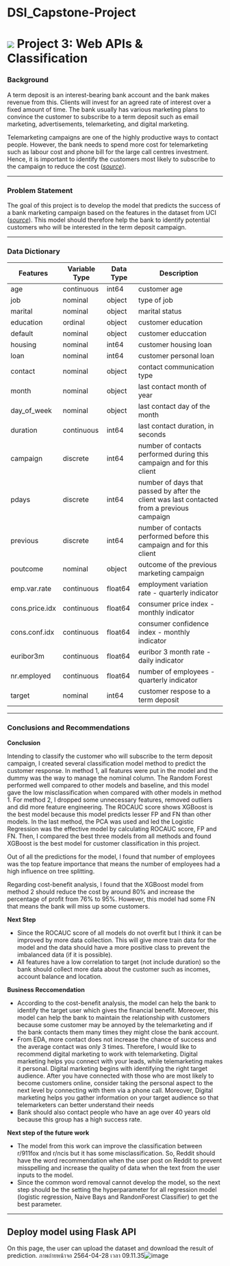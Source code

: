 # DSI_Capstone-Project


# ![](https://ga-dash.s3.amazonaws.com/production/assets/logo-9f88ae6c9c3871690e33280fcf557f33.png) Project 3: Web APIs & Classification


### Background

A term deposit is an interest-bearing bank account and the bank makes revenue from this. Clients will invest for an agreed rate of interest over a fixed amount of time. The bank usually has various marketing plans to convince the customer to subscribe to a term deposit such as email marketing, advertisements, telemarketing, and digital marketing.

Telemarketing campaigns are one of the highly productive ways to contact people. However, the bank needs to spend more cost for telemarketing such as labour cost and phone bill for the large call centres investment. Hence, it is important to identify the customers most likely to subscribe to the campaign to reduce the cost ([*source*](https://www.kaggle.com/prakharrathi25/banking-dataset-marketing-targets?select=test.csv)).

---
### Problem Statement

The goal of this project is to develop the model that predicts the success of a bank marketing campaign based on the features in the dataset from UCI ([*source*](https://archive.ics.uci.edu/ml/datasets/Bank+Marketing#)). This model should therefore help the bank to identify potential customers who will be interested in the term deposit campaign.

---
### Data Dictionary

|Features        | Variable Type | Data Type | Description |
|----------------|---------------|-----------|-------------|
| age       | continuous         |int64| customer age|
|job| nominal | object|type of job|
|marital|nominal|object| marital status|
|education|ordinal|object| customer education|
|default|nominal|object|customer educcation|
|housing|nominal|int64|customer housing loan|
|loan|nominal|int64|customer personal loan|
|contact|nominal|object|contact communication type
|month|nominal|object|last contact month of year
|day_of_week|nominal|object|last contact day of the month|
|duration|continuous|int64|last contact duration, in seconds|
|campaign|discrete|int64|number of contacts performed during this campaign and for this client|
|pdays|discrete|int64|number of days that passed by after the client was last contacted from a previous campaign|
|previous|discrete|int64|number of contacts performed before this campaign and for this client|
|poutcome|nominal|object|outcome of the previous marketing campaign|
|emp.var.rate|continuous|float64|employment variation rate - quarterly indicator|
|cons.price.idx|continuous|float64|consumer price index - monthly indicator|
|cons.conf.idx|continuous|float64|consumer confidence index - monthly indicator|
|euribor3m|continuous|float64|euribor 3 month rate - daily indicator|
|nr.employed|continuous|float64|number of employees - quarterly indicator
|target|nominal|int64|customer respose to a term deposit|

---
### Conclusions and Recommendations

**Conclusion**

Intending to classify the customer who will subscribe to the term deposit campaign, I created several classification model method to predict the customer response. In method 1, all features were put in the model and the dummy was the way to manage the nominal column. The Random Forest performed well compared to other models and baseline, and this model gave the low misclassification when compared with other models in method 1. For method 2, I dropped some unnecessary features, removed outliers and did more feature engineering. The ROCAUC score shows XGBoost is the best model because this model predicts lesser FP and FN than other models. In the last method, the PCA was used and led the Logistic Regression was the effective model by calculating ROCAUC score, FP and FN. Then, I compared the best three models from all methods and found XGBoost is the best model for customer classification in this project.

Out of all the predictions for the model, I found that number of employees was the top feature importance that means the number of employees had a high influence on tree splitting.

Regarding cost-benefit analysis, I found that the XGBoost model from method 2 should reduce the cost by around 80% and increase the percentage of profit from 76% to 95%. However, this model had some FN that means the bank will miss up some customers.

**Next Step**

- Since the ROCAUC score of all models do not overfit but I think it can be improved by more data collection. This will give more train data for the model and the data should have a more positive class to prevent the imbalanced data (if it is possible).
- All features have a low correlation to target (not include duration) so the bank should collect more data about the customer such as incomes, account balance and location.

**Business Reccomendation**

- According to the cost-benefit analysis, the model can help the bank to identify the target user which gives the financial benefit. Moreover, this model can help the bank to maintain the relationship with customers because some customer may be annoyed by the telemarketing and if the bank contacts them many times they might close the bank account.
- From EDA, more contact does not increase the chance of success and the average contact was only 3 times. Therefore, I would like to recommend digital marketing to work with telemarketing. Digital marketing helps you connect with your leads, while telemarketing makes it personal. Digital marketing begins with identifying the right target audience. After you have connected with those who are most likely to become customers online, consider taking the personal aspect to the next level by connecting with them via a phone call. Moreover, Digital marketing helps you gather information on your target audience so that telemarketers can better understand their needs
- Bank should also contact people who have an age over 40 years old because this group has a high success rate.


**Next step of the future work**
- The model from this work can improve the classification between r/911fox and r/ncis but it has some misclassification. So, Reddit should have the word recommendation when the user post on Reddit to prevent misspelling and increase the quality of data when the text from the user inputs to the model. 
- Since the common word removal cannot develop the model, so the next step should be the setting the hyperparameter for all regression model (logistic regression, Naive Bays and RandonForest Classifier) to get the best parameter.

---
## Deploy model using Flask API

On this page, the user can upload the dataset and download the result of prediction.
ภาพถ่ายหน้าจอ 2564-04-28 เวลา 09.11.35![image](https://user-images.githubusercontent.com/71622450/116411544-050d0c00-a860-11eb-8cd2-e55419b97a05.png)

